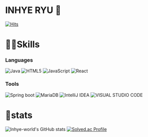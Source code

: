 # INHYE RYU 🙂

[![Hits](https://hits.seeyoufarm.com/api/count/incr/badge.svg?url=https%3A%2F%2Fgithub.com%2Finhye-world%2Finhye-world&count_bg=%23ACBD98&title_bg=%235F7A61&icon=&icon_color=%23E7E7E7&title=hits&edge_flat=false)](https://hits.seeyoufarm.com)



# 👩‍💻Skills
### Languages
![Java](https://img.shields.io/badge/Java-007396?style=flat-square&logo=Java&logoColor=white)
![HTML5](https://img.shields.io/badge/HTML5-E34F26?style=flat-square&logo=HTML5&logoColor=white)
![JavaScript](https://img.shields.io/badge/JavaScript-F7DF1E?style=flat-square&logo=JavaScript&logoColor=white)
![React](https://img.shields.io/badge/React-61DAFB?style=flat-square&logo=React&logoColor=white)

### Tools
![Spring boot](https://img.shields.io/badge/Spring%20Boot-6DB33F?style=flat-square&logo=Spring%20Boot&logoColor=white)
![MariaDB](https://img.shields.io/badge/MariaDB-003545?style=flat-square&logo=MariaDB&logoColor=white)
![IntelliJ IDEA](https://img.shields.io/badge/IntelliJ%20IDEA-000000?style=flat-square&logo=IntelliJ%20IDEA&logoColor=white)
![VISUAL STUDIO CODE](https://img.shields.io/badge/VISUAL%20STUDIO%20CODE-007ACC?style=flat-square&logo=VISUAL%20STUDIO%20CODE&logoColor=white)


# 💪stats
![Inhye-world's GitHub stats](https://github-readme-stats.vercel.app/api?username=Inhye-world&show_icons=true&theme=nord)
[![Solved.ac Profile](http://mazassumnida.wtf/api/v2/generate_badge?boj=avocadoxxi)](https://solved.ac/avocadoxxi/)
<!--
**inhye-world/inhye-world** is a ✨ _special_ ✨ repository because its `README.md` (this file) appears on your GitHub profile.

Here are some ideas to get you started:

- 🔭 I’m currently working on ...
- 🌱 I’m currently learning ...
- 👯 I’m looking to collaborate on ...
- 🤔 I’m looking for help with ...
- 💬 Ask me about ...
- 📫 How to reach me: ...
- 😄 Pronouns: ...
- ⚡ Fun fact: ...
-->
